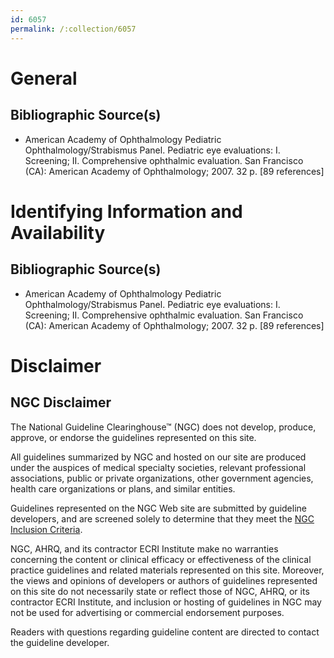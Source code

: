 ```yaml
---
id: 6057
permalink: /:collection/6057
---
```


# General

## Bibliographic Source(s)

- American Academy of Ophthalmology Pediatric Ophthalmology/Strabismus Panel. Pediatric eye evaluations: I. Screening; II. Comprehensive ophthalmic evaluation. San Francisco (CA): American Academy of Ophthalmology; 2007. 32 p. [89 references]

# Identifying Information and Availability

## Bibliographic Source(s)

- American Academy of Ophthalmology Pediatric Ophthalmology/Strabismus Panel. Pediatric eye evaluations: I. Screening; II. Comprehensive ophthalmic evaluation. San Francisco (CA): American Academy of Ophthalmology; 2007. 32 p. [89 references]

# Disclaimer

## NGC Disclaimer

The National Guideline Clearinghouse™ (NGC) does not develop, produce, approve, or endorse the guidelines represented on this site.

All guidelines summarized by NGC and hosted on our site are produced under the auspices of medical specialty societies, relevant professional associations, public or private organizations, other government agencies, health care organizations or plans, and similar entities.

Guidelines represented on the NGC Web site are submitted by guideline developers, and are screened solely to determine that they meet the [NGC Inclusion Criteria](/help-and-about/summaries/inclusion-criteria).

NGC, AHRQ, and its contractor ECRI Institute make no warranties concerning the content or clinical efficacy or effectiveness of the clinical practice guidelines and related materials represented on this site. Moreover, the views and opinions of developers or authors of guidelines represented on this site do not necessarily state or reflect those of NGC, AHRQ, or its contractor ECRI Institute, and inclusion or hosting of guidelines in NGC may not be used for advertising or commercial endorsement purposes.

Readers with questions regarding guideline content are directed to contact the guideline developer.

